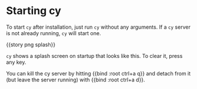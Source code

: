 # Starting cy

To start `cy` after installation, just run `cy` without any arguments. If a `cy` server is not already running, `cy` will start one.

{{story png splash}}

`cy` shows a splash screen on startup that looks like this. To clear it, press any key.

You can kill the cy server by hitting {{bind :root ctrl+a q}} and detach from it (but leave the server running) with {{bind :root ctrl+a d}}.
